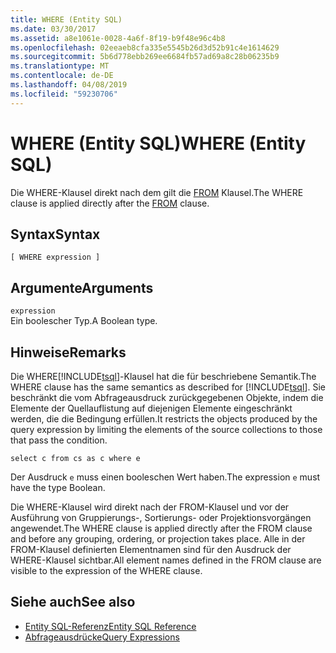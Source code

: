 ```yaml
---
title: WHERE (Entity SQL)
ms.date: 03/30/2017
ms.assetid: a8e1061e-0028-4a6f-8f19-b9f48e96c4b8
ms.openlocfilehash: 02eeaeb8cfa335e5545b26d3d52b91c4e1614629
ms.sourcegitcommit: 5b6d778ebb269ee6684fb57ad69a8c28b06235b9
ms.translationtype: MT
ms.contentlocale: de-DE
ms.lasthandoff: 04/08/2019
ms.locfileid: "59230706"
---
```

# <a name="where-entity-sql"></a><span data-ttu-id="a392e-102">WHERE (Entity SQL)</span><span class="sxs-lookup"><span data-stu-id="a392e-102">WHERE (Entity SQL)</span></span>
<span data-ttu-id="a392e-103">Die WHERE-Klausel direkt nach dem gilt die [FROM](../../../../../../docs/framework/data/adonet/ef/language-reference/from-entity-sql.md) Klausel.</span><span class="sxs-lookup"><span data-stu-id="a392e-103">The WHERE clause is applied directly after the [FROM](../../../../../../docs/framework/data/adonet/ef/language-reference/from-entity-sql.md) clause.</span></span>  
  
## <a name="syntax"></a><span data-ttu-id="a392e-104">Syntax</span><span class="sxs-lookup"><span data-stu-id="a392e-104">Syntax</span></span>  
  
```  
[ WHERE expression ]  
```  
  
## <a name="arguments"></a><span data-ttu-id="a392e-105">Argumente</span><span class="sxs-lookup"><span data-stu-id="a392e-105">Arguments</span></span>  
 `expression`  
 <span data-ttu-id="a392e-106">Ein boolescher Typ.</span><span class="sxs-lookup"><span data-stu-id="a392e-106">A Boolean type.</span></span>  
  
## <a name="remarks"></a><span data-ttu-id="a392e-107">Hinweise</span><span class="sxs-lookup"><span data-stu-id="a392e-107">Remarks</span></span>  
 <span data-ttu-id="a392e-108">Die WHERE[!INCLUDE[tsql](../../../../../../includes/tsql-md.md)]-Klausel hat die für  beschriebene Semantik.</span><span class="sxs-lookup"><span data-stu-id="a392e-108">The WHERE clause has the same semantics as described for [!INCLUDE[tsql](../../../../../../includes/tsql-md.md)].</span></span> <span data-ttu-id="a392e-109">Sie beschränkt die vom Abfrageausdruck zurückgegebenen Objekte, indem die Elemente der Quellauflistung auf diejenigen Elemente eingeschränkt werden, die die Bedingung erfüllen.</span><span class="sxs-lookup"><span data-stu-id="a392e-109">It restricts the objects produced by the query expression by limiting the elements of the source collections to those that pass the condition.</span></span>  
  
```  
select c from cs as c where e  
```  
  
 <span data-ttu-id="a392e-110">Der Ausdruck `e` muss einen booleschen Wert haben.</span><span class="sxs-lookup"><span data-stu-id="a392e-110">The expression `e` must have the type Boolean.</span></span>  
  
 <span data-ttu-id="a392e-111">Die WHERE-Klausel wird direkt nach der FROM-Klausel und vor der Ausführung von Gruppierungs-, Sortierungs- oder Projektionsvorgängen angewendet.</span><span class="sxs-lookup"><span data-stu-id="a392e-111">The WHERE clause is applied directly after the FROM clause and before any grouping, ordering, or projection takes place.</span></span> <span data-ttu-id="a392e-112">Alle in der FROM-Klausel definierten Elementnamen sind für den Ausdruck der WHERE-Klausel sichtbar.</span><span class="sxs-lookup"><span data-stu-id="a392e-112">All element names defined in the FROM clause are visible to the expression of the WHERE clause.</span></span>  
  
## <a name="see-also"></a><span data-ttu-id="a392e-113">Siehe auch</span><span class="sxs-lookup"><span data-stu-id="a392e-113">See also</span></span>

- [<span data-ttu-id="a392e-114">Entity SQL-Referenz</span><span class="sxs-lookup"><span data-stu-id="a392e-114">Entity SQL Reference</span></span>](../../../../../../docs/framework/data/adonet/ef/language-reference/entity-sql-reference.md)
- [<span data-ttu-id="a392e-115">Abfrageausdrücke</span><span class="sxs-lookup"><span data-stu-id="a392e-115">Query Expressions</span></span>](../../../../../../docs/framework/data/adonet/ef/language-reference/query-expressions-entity-sql.md)
